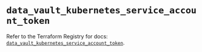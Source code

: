 # `data_vault_kubernetes_service_account_token`

Refer to the Terraform Registry for docs: [`data_vault_kubernetes_service_account_token`](https://registry.terraform.io/providers/hashicorp/vault/4.8.0/docs/data-sources/kubernetes_service_account_token).
